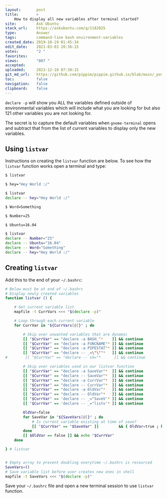 ```yaml
---
layout:       post
title:        >
    How to display all new variables after terminal started?
site:         Ask Ubuntu
stack_url:    https://askubuntu.com/q/1182025
type:         Answer
tags:         command-line bash environment-variables
created_date: 2019-10-19 01:45:34
edit_date:    2021-03-03 20:36:15
votes:        "2 "
favorites:    
views:        "807 "
accepted:     
uploaded:     2023-12-10 07:30:15
git_md_url:   https://github.com/pippim/pippim.github.io/blob/main/_posts/2019/2019-10-19-How-to-display-all-new-variables-after-terminal-started_.md
toc:          false
navigation:   false
clipboard:    false
---
```


`declare -p` will show you ALL the variables defined outside of environmental variables which will include what you are looking for but also 121 other variables you are not looking for.

The secret is to capture the default variables when `gnome-terminal` opens and subtract that from the list of current variables to display only the new variables.



## Using `listvar`

Instructions on creating the `listvar` function are below. To see how the `listvar` function works open a terminal and type:

``` bash
$ listvar

$ hey="Hey World :/"

$ listvar
declare -- hey="Hey World :/"

$ Word=Something

$ Number=25

$ Ubuntu=16.04

$ listvar
declare -- Number="25"
declare -- Ubuntu="16.04"
declare -- Word="Something"
declare -- hey="Hey World :/"
```

## Creating `listvar`

Add this to the end of your `~/.bashrc`:

``` bash
# Below must be at end of ~/.bashrc
# Display newly created variables
function listvar () {

    # Get current variable list
    mapfile -t CurrVars <<< "$(declare -p)"

    # Loop through each current variable
    for CurrVar in "${CurrVars[@]}" ; do

        # Skip over unwanted variables that are dynamic
        [[ "$CurrVar" == "declare -a BASH_"*    ]] && continue
        [[ "$CurrVar" == "declare -a FUNCNAME"* ]] && continue
        [[ "$CurrVar" == "declare -a PIPESTAT"* ]] && continue
        [[ "$CurrVar" == "declare -- _=\"\""*   ]] && continue
#        [[ "$CurrVar" == "declare -- sh="*      ]] && continue

        # Skip over variables used in our listvar function
        [[ "$CurrVar" == "declare -a SaveVar"*  ]] && continue
        [[ "$CurrVar" == "declare -- SaveVar"*  ]] && continue
        [[ "$CurrVar" == "declare -a CurrVar"*  ]] && continue
        [[ "$CurrVar" == "declare -- CurrVar"*  ]] && continue
        [[ "$CurrVar" == "declare -a OldVar"*   ]] && continue
        [[ "$CurrVar" == "declare -- OldVar"*   ]] && continue
        [[ "$CurrVar" == 'declare -- _="SaveV'* ]] && continue
        [[ "$CurrVar" == 'declare -- _="listv'* ]] && continue

        OldVar=false
        for SaveVar in "${SaveVars[@]}" ; do
            # Is current variable existing at time of save?
            [[ "$CurrVar" == "$SaveVar" ]]         && { OldVar=true ; break ; }
        done
        [[ $OldVar == false ]] && echo "$CurrVar"
    done

} # listvar


# Empty array to prevent doubling everytime ~/.bashrc is resourced
SaveVars=()
# Save variable list before user creates new ones in shell
mapfile -t SaveVars <<< "$(declare -p)"
```

Save your `~/.bashrc` file and open a new terminal session to use `listvar` function.
